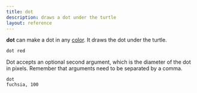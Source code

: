 ```yaml
---
title: dot
description: draws a dot under the turtle
layout: reference
---
```


<b>dot</b> can make a dot in any <a href="colors.html">color</a>.
It draws the dot under the turtle.

<code class="jumbo">dot <span data-dfn="color">red</span></code>

<script type="demo">
pause 1
dot red
pause 1
label 'red &rarr;', 'left'
pause 1
speed 0.2
animate
  opacity: .3
</script>

Dot accepts an optional second argument, which is the diameter of the
dot in pixels.  Remember that arguments need to be separated by
a comma.

<code default class="jumbo">dot <span data-dfn="color">fuchsia</span><span data-note="comma">,</span>&nbsp;<span data-dfn="size">100</span></code>

<script type="demo">
pause 2
dot fuchsia, 100
pause 1
speed Infinity
plan ->
  ht()
  slide -50, 15
  pen black, 0.7
  bk 30
  jump 0, 15
  slide 50
  label '100 px', 'top'
  slide 50
  jump 0, 15
  bk 30
  pen null
  slide -50, 10
  st()
pause 1
speed 0.2
animate
  opacity: .3
</script>
